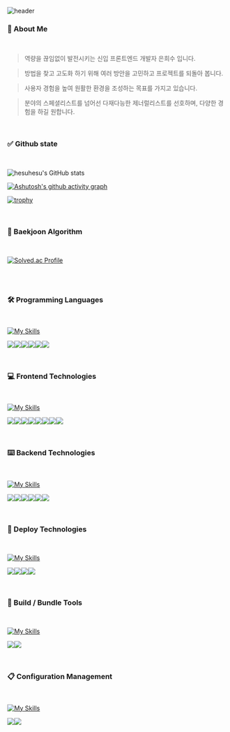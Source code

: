 <!-- 간판 -->
![header](https://capsule-render.vercel.app/api?type=waving&color=gradient&height=250&section=header&text=hesuhesu&fontSize=100)

### 👋 About Me

<br>

> 역량을 끊임없이 발전시키는 신입 프론트엔드 개발자 은희수 입니다.

> 방법을 찾고 고도화 하기 위해 여러 방안을 고민하고 프로젝트를 되돌아 봅니다.

> 사용자 경험을 높여 원활한 환경을 조성하는 목표를 가지고 있습니다. 

> 분야의 스페셜리스트를 넘어선 다재다능한 제너럴리스트를 선호하며, 다양한 경험을 하길 원합니다.

<br>

### ✅ Github state

<br>

<!-- 기본 stats -->
![hesuhesu's GitHub stats](https://github-readme-stats.vercel.app/api?username=hesuhesu&title_color=transparent&icon_color=339900&text_color=000000&show_icons=true&theme=transparent&hide=stars&rank_icon=github)

<!-- contribution graph -->
[![Ashutosh's github activity graph](https://github-readme-activity-graph.vercel.app/graph?username=hesuhesu&bg_color=FFFFFF&theme=github-compact)](https://github.com/ashutosh00710/github-readme-activity-graph)

<!-- 영어 버전: 
[![GitHub Streak](https://streak-stats.demolab.com?user=hesuhesu&card_width=468)](https://git.io/streak-stats)
 -->
<!-- 한국어 버전 :
[![GitHub Streak](https://streak-stats.demolab.com?user=hesuhesu&locale=ko&card_width=468)](https://git.io/streak-stats)
-->
<!-- 트로피 컬렉션 -->
[![trophy](https://github-profile-trophy.vercel.app/?username=hesuhesu&theme=flat&column=3)](https://github.com/ryo-ma/github-profile-trophy)

<br>

### 🚩 Baekjoon Algorithm

<br>
 
[![Solved.ac Profile](http://mazassumnida.wtf/api/v2/generate_badge?boj=hesuhesu)](https://solved.ac/hesuhesu)

<br>

<!-- top language stats
### 📊 top language stats

[![Top Langs](https://github-readme-stats.vercel.app/api/top-langs/?username=hesuhesu&layout=compact&langs_count=10&theme=white)](https://github.com/hesuhesu?tab=repositories&q=&type=&language=java&sort=)

<br>
-->

<!-- 아이콘 총 모음
[![My Skills](https://skillicons.dev/icons?i=raspberrypi,maven,npm,git,svelte,html,ubuntu,aws,js,linux,spring,nodejs,mongodb,nginx,fastapi,arduino,webpack,react,materialui,ts,css,jquery,cpp,py,mysql,django,gradle,sqlite,bootstrap,kotlin,opencv,c,github,java,threejs&perline=12)](https://skillicons.dev)

-->

<!-- 동적 뱃지
<div style="display: flex; align-items: flex-start;">
<img src="https://techstack-generator.vercel.app/cpp-icon.svg" alt="icon" width="65" height="65" />
<img src="https://techstack-generator.vercel.app/java-icon.svg" alt="icon" width="65" height="65" />
<img src="https://techstack-generator.vercel.app/python-icon.svg" alt="icon" width="65" height="65" />
<img src="https://techstack-generator.vercel.app/django-icon.svg" alt="icon" width="65" height="65" />
<img src="https://techstack-generator.vercel.app/mysql-icon.svg" alt="icon" width="65" height="65" />
<img src="https://techstack-generator.vercel.app/restapi-icon.svg" alt="icon" width="65" height="65" />
<img src="https://techstack-generator.vercel.app/js-icon.svg" alt="icon" width="65" height="65" />
<img src="https://techstack-generator.vercel.app/ts-icon.svg" alt="icon" width="65" height="65" />
<img src="https://techstack-generator.vercel.app/react-icon.svg" alt="icon" width="65" height="65" />
<img src="https://techstack-generator.vercel.app/webpack-icon.svg" alt="icon" width="65" height="65" />
<img src="https://techstack-generator.vercel.app/raspberrypi-icon.svg" alt="icon" width="65" height="65" />
<img src="https://techstack-generator.vercel.app/github-icon.svg" alt="icon" width="65" height="65" /></div>
-->

<br>

### 🛠 Programming Languages

<br>

[![My Skills](https://skillicons.dev/icons?i=js,cpp,ts,py,c,java)](https://skillicons.dev)

<img src="https://img.shields.io/badge/JavaScript-F7DF1E?style=for-the-badge&logo=JavaScript&logoColor=white"><img src="https://img.shields.io/badge/C++-00599C?style=for-the-badge&logo=Cplusplus&logoColor=white"><img src="https://img.shields.io/badge/TypeScript-3178C6?style=for-the-badge&logo=TypeScript&logoColor=white"><img src="https://img.shields.io/badge/Python-3776AB?style=for-the-badge&logo=Python&logoColor=white"><img src="https://img.shields.io/badge/C-A8B9CC?style=for-the-badge&logo=C&logoColor=black"><img src="https://img.shields.io/badge/Java-000000?style=for-the-badge&logo=OpenJDK&logoColor=white">

<br>

### 💻 Frontend Technologies

<br>

[![My Skills](https://skillicons.dev/icons?i=npm,html,sass,styledcomponents,react,css,threejs)](https://skillicons.dev)

<img src="https://img.shields.io/badge/npm-CB3837?style=for-the-badge&logo=npm&logoColor=white"><img src="https://img.shields.io/badge/Html5-E34F26?style=for-the-badge&logo=Html5&logoColor=white"><img src="https://img.shields.io/badge/Sass-CC6699?style=for-the-badge&logo=Sass&logoColor=white"><img src="https://img.shields.io/badge/styledcomponents-DB7093?style=for-the-badge&logo=styledcomponents&logoColor=white"><img src="https://img.shields.io/badge/React-61DAFB?style=for-the-badge&logo=React&logoColor=white"><img src="https://img.shields.io/badge/Css3-1572B6?style=for-the-badge&logo=Css3&logoColor=white"><img src="https://img.shields.io/badge/Axios-5A29E4?style=for-the-badge&logo=Axios&logoColor=white"><img src="https://img.shields.io/badge/Three.js-000000?style=for-the-badge&logo=Three.js&logoColor=white">

<br>

### ⌨️ Backend Technologies

<br>

[![My Skills](https://skillicons.dev/icons?i=ubuntu,linux,spring,nodejs,mongodb,mysql)](https://skillicons.dev)

<img src="https://img.shields.io/badge/Ubuntu-E95420?style=for-the-badge&logo=Ubuntu&logoColor=white"><img src="https://img.shields.io/badge/linux-FCC624?style=for-the-badge&logo=linux&logoColor=black"><img src="https://img.shields.io/badge/SpringBoot-6DB33F?style=for-the-badge&logo=SpringBoot&logoColor=white"><img src="https://img.shields.io/badge/Node.js-5FA04E?style=for-the-badge&logo=Node.js&logoColor=white"><img src="https://img.shields.io/badge/MongoDB-47A248?style=for-the-badge&logo=MongoDB&logoColor=white"><img src="https://img.shields.io/badge/MySQL-4479A1?style=for-the-badge&logo=MySQL&logoColor=white">

<br>

### 🎈 Deploy Technologies

<br>

[![My Skills](https://skillicons.dev/icons?i=aws,nginx)](https://skillicons.dev)

<img src="https://img.shields.io/badge/OpenSSL-721412?style=for-the-badge&logo=OpenSSL&logoColor=white"><img src="https://img.shields.io/badge/Amazon EC2-FF9900?style=for-the-badge&logo=Amazon EC2&logoColor=white"><img src="https://img.shields.io/badge/NGINX-009639?style=for-the-badge&logo=NGINX&logoColor=white"><img src="https://img.shields.io/badge/PM2-2B037A?style=for-the-badge&logo=PM2&logoColor=white">

<br>

### 💒 Build / Bundle Tools

<br>

[![My Skills](https://skillicons.dev/icons?i=webpack,vite)](https://skillicons.dev)

<img src="https://img.shields.io/badge/Webpack-8DD6F9?style=for-the-badge&logo=Webpack&logoColor=white"><img src="https://img.shields.io/badge/Vite-646CFF?style=for-the-badge&logo=Vite&logoColor=white">

<br>

<!--
[![My Skills](https://skillicons.dev/icons?i=maven,webpack,vite,gradle)](https://skillicons.dev)
<img src="https://img.shields.io/badge/Apache Maven-C71A36?style=for-the-badge&logo=Apache Maven&logoColor=white"><img src="https://img.shields.io/badge/Webpack-8DD6F9?style=for-the-badge&logo=Webpack&logoColor=white"><img src="https://img.shields.io/badge/Vite-646CFF?style=for-the-badge&logo=Vite&logoColor=white"><img src="https://img.shields.io/badge/Gradle-02303A?style=for-the-badge&logo=Gradle&logoColor=white">
-->

### 📋 Configuration Management

<br>

[![My Skills](https://skillicons.dev/icons?i=git,github)](https://skillicons.dev)

<img src="https://img.shields.io/badge/Git-F05032?style=for-the-badge&logo=Git&logoColor=white"><img src="https://img.shields.io/badge/Github-181717?style=for-the-badge&logo=Github&logoColor=white">

<!-- https://simpleicons.org/ 에서 정적 뱃지 링크 가져오기 -->
<!-- https://getemoji.com/ 이모지 -->
<!-- https://github.com/tandpfun/skill-icons#readme/ 에서 아이콘 가져오기(없는 이미지도 존재함) -->
